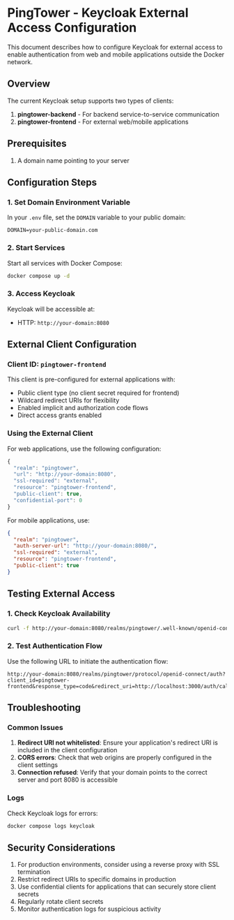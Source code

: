 # PingTower - Keycloak External Access Configuration

This document describes how to configure Keycloak for external access to enable authentication from web and mobile applications outside the Docker network.

## Overview

The current Keycloak setup supports two types of clients:
1. **pingtower-backend** - For backend service-to-service communication
2. **pingtower-frontend** - For external web/mobile applications

## Prerequisites

1. A domain name pointing to your server

## Configuration Steps

### 1. Set Domain Environment Variable

In your `.env` file, set the `DOMAIN` variable to your public domain:

```env
DOMAIN=your-public-domain.com
```

### 2. Start Services

Start all services with Docker Compose:

```bash
docker compose up -d
```

### 3. Access Keycloak

Keycloak will be accessible at:
- HTTP: `http://your-domain:8080`

## External Client Configuration

### Client ID: `pingtower-frontend`

This client is pre-configured for external applications with:
- Public client type (no client secret required for frontend)
- Wildcard redirect URIs for flexibility
- Enabled implicit and authorization code flows
- Direct access grants enabled

### Using the External Client

For web applications, use the following configuration:

```javascript
{
  "realm": "pingtower",
  "url": "http://your-domain:8080",
  "ssl-required": "external",
  "resource": "pingtower-frontend",
  "public-client": true,
  "confidential-port": 0
}
```

For mobile applications, use:

```json
{
  "realm": "pingtower",
  "auth-server-url": "http://your-domain:8080/",
  "ssl-required": "external",
  "resource": "pingtower-frontend",
  "public-client": true
}
```

## Testing External Access

### 1. Check Keycloak Availability

```bash
curl -f http://your-domain:8080/realms/pingtower/.well-known/openid-configuration
```

### 2. Test Authentication Flow

Use the following URL to initiate the authentication flow:
```
http://your-domain:8080/realms/pingtower/protocol/openid-connect/auth?client_id=pingtower-frontend&response_type=code&redirect_uri=http://localhost:3000/auth/callback
```

## Troubleshooting

### Common Issues

1. **Redirect URI not whitelisted**: Ensure your application's redirect URI is included in the client configuration
2. **CORS errors**: Check that web origins are properly configured in the client settings
3. **Connection refused**: Verify that your domain points to the correct server and port 8080 is accessible

### Logs

Check Keycloak logs for errors:
```bash
docker compose logs keycloak
```

## Security Considerations

1. For production environments, consider using a reverse proxy with SSL termination
2. Restrict redirect URIs to specific domains in production
3. Use confidential clients for applications that can securely store client secrets
4. Regularly rotate client secrets
5. Monitor authentication logs for suspicious activity